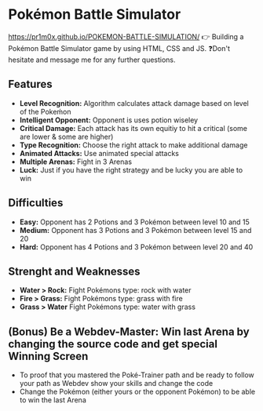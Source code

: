 # Pokémon Battle Simulator
https://pr1m0x.github.io/POKEMON-BATTLE-SIMULATION/
👉 Building a Pokémon Battle Simulator game by using HTML, CSS and JS.
❓Don't hesitate and message me for any further questions.
## Features
* **Level Recognition:** Algorithm calculates attack damage based on level of the Pokeḿon
* **Intelligent Opponent:** Opponent is uses potion wiseley
* **Critical Damage:** Each attack has its own equitiy to hit a critical (some are lower & some are higher)
* **Type Recognition:** Choose the right attack to make additional damage
* **Animated Attacks:** Use animated special attacks
* **Multiple Arenas:** Fight in 3 Arenas
* **Luck:** Just if you have the right strategy and be lucky you are able to win
## Difficulties
* **Easy:** Opponent has 2 Potions and 3 Pokémon between level 10 and 15
* **Medium:** Opponent has 3 Potions and 3 Pokémon between level 15 and 20
* **Hard:** Opponent has 4 Potions and 3 Pokémon between level 20 and 40

## Strenght and Weaknesses
* **Water > Rock:** Fight Pokémons type: rock with water
* **Fire > Grass:** Fight Pokémons type: grass with fire
* **Grass > Water** Fight Pokémons type: water with grass

## (Bonus) Be a Webdev-Master: Win last Arena by changing the source code and get special Winning Screen
* To proof that you mastered the Poké-Trainer path and be ready to follow your path as Webdev show your skills and change the code
* Change the Pokémon (either yours or the opponent Pokémon) to be able to win the last Arena
